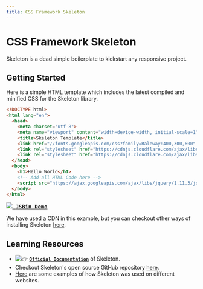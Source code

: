 ```yaml
---
title: CSS Framework Skeleton
---
```

# CSS Framework Skeleton

Skeleton is a dead simple boilerplate to kickstart any responsive project.

## Getting Started

Here is a simple HTML template which includes the latest compiled and minified CSS for the Skeleton library.
```html
<!DOCTYPE html>
<html lang="en">
  <head>
    <meta charset="utf-8">
    <meta name="viewport" content="width=device-width, initial-scale=1">
    <title>Skeleton Template</title>
    <link href="//fonts.googleapis.com/css?family=Raleway:400,300,600" rel="stylesheet" type="text/css">
    <link rel="stylesheet" href="https://cdnjs.cloudflare.com/ajax/libs/normalize/4.1.1/normalize.min.css">
    <link rel="stylesheet" href="https://cdnjs.cloudflare.com/ajax/libs/skeleton/2.0.4/skeleton.min.css">
  </head>
  <body>
    <h1>Hello World</h1>
    <!-- Add all HTML Code here -->
    <script src="https://ajax.googleapis.com/ajax/libs/jquery/1.11.3/jquery.min.js"></script>
  </body>
</html>
```
 <kbd>[![](//discourse-user-assets.s3.amazonaws.com/original/2X/3/31bd555700f1ee85bb4ddcacf595f0dfd8a16254.png) **JSBin Demo**](http://jsbin.com/sekojaxali/edit?html,output)</kbd>

We have used a CDN in this example, but you can checkout other ways of installing Skeleton <a href='https://github.com/dhg/Skeleton#getting-started' target='_blank' rel='nofollow'>here</a>.

## Learning Resources

*   ![:point_right:](//forum.freecodecamp.com/images/emoji/emoji_one/point_right.png?v=2 ":point_right:") <a href='http://getskeleton.com/#grid' target='_blank' rel='nofollow'>**`Official Documentation`**</a> of Skeleton.
*   Checkout Skeleton's open source GitHub repository <a href='https://github.com/dhg/Skeleton' target='_blank' rel='nofollow'>here</a>.
*   <a href='http://getskeleton.com/#examples' target='_blank' rel='nofollow'>Here</a> are some examples of how Skeleton was used on different websites.